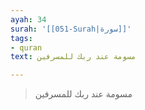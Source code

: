 ```yaml
---
ayah: 34
surah: '[[051-Surah|سورة]]'
tags:
- quran
text: مسومة عند ربك للمسرفين

---
```

> مسومة عند ربك للمسرفين
